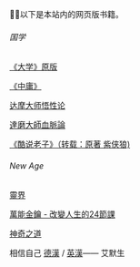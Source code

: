 以下是本站内的网页版书籍。



###### 国学

 [《大学》原版](生活/书籍/《大学》原版.md) 

 [《中庸》](生活/书籍/《中庸》.md) 

 [达摩大师悟性论](生活/书籍/达摩大师悟性论.md) 

 [達磨大師血脈論](生活/书籍/達磨大師血脈論.md) 

[《酷说老子》（转载：原著 紫侠狼)](生活/书籍/酷说老子/)

###### New Age

[靈界](生活/书籍/janusz/)

[萬能金鑰 - 改變人生的24節課](生活/书籍/萬能金鑰/)

[神奇之道](生活/书籍/神奇之道/)

相信自己 [ 德漢](生活/书籍/自信.md)   /  [英漢](生活/书籍/Self-Reliance.md)—— 艾默生

